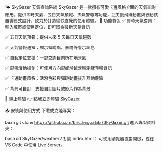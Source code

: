 🌤️ SkyGazer 天氣查詢系統
SkyGazer 是一款擁有可愛卡通風格介面的天氣查詢應用，提供即時天氣、五日天氣預報、天氣警報等功能，並支援滑順動畫與行動裝置響應式設計，致力於打造愉快直覺的使用體驗。
🚀 功能特色
✅ 即時天氣查詢：輸入城市或使用定位，即可取得最新天氣資訊

✅ 五日天氣預報：提供未來 5 天每日天氣趨勢

✅ 天氣警報通知：顯示如颱風、暴雨等警示訊息

✅ 自動定位支援：一鍵查詢目前所在地天氣

✅ 鍵盤滾動操作：可使用方向鍵或滑鼠滾輪瀏覽預報資訊

✅ 卡通動畫風格：活潑色彩與彈跳動畫提升互動體驗

✅ 背景可自訂：支援自訂圖片或影片作為背景

🌈 線上體驗
👉 點我立即體驗 [SkyGazer](https://ericthegoatskr.github.io/SkyGazer/weather2/)

📥 安裝與使用方式
下載或克隆專案：

bash
git clone https://github.com/Ericthegoatskr/SkyGazer.git
進入專案資料夾：

bash
cd SkyGazer/weather2
打開 index.html：
可使用瀏覽器直接開啟，或在 VS Code 中使用 Live Server。

